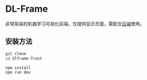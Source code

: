 # DL-Frame

非常简易的机器学习可视化前端，仅提供显示页面，需配合[后端]()使用。

## 安装方法

~~~bash
git clone 
cd dlframe-front

npm install
npm run dev
~~~